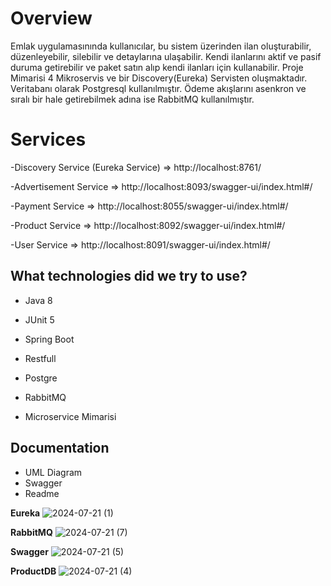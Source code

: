 # Overview

Emlak uygulamasınında kullanıcılar, bu sistem üzerinden ilan oluşturabilir, düzenleyebilir, silebilir ve detaylarına
ulaşabilir. Kendi ilanlarını aktif ve pasif duruma getirebilir ve paket satın alıp kendi ilanları için kullanabilir.
Proje Mimarisi 4 Mikroservis ve bir Discovery(Eureka) Servisten oluşmaktadır. Veritabanı olarak Postgresql
kullanılmıştır. Ödeme akışlarını asenkron ve sıralı bir hale getirebilmek adına ise RabbitMQ kullanılmıştır.

# Services

-Discovery Service (Eureka Service) => http://localhost:8761/

-Advertisement Service => http://localhost:8093/swagger-ui/index.html#/

-Payment Service => http://localhost:8055/swagger-ui/index.html#/

-Product Service => http://localhost:8092/swagger-ui/index.html#/

-User Service => http://localhost:8091/swagger-ui/index.html#/

## What technologies did we try to use?

- Java 8

- JUnit 5

- Spring Boot

- Restfull

- Postgre

- RabbitMQ

- Microservice Mimarisi

## Documentation

- UML Diagram
- Swagger
- Readme

**Eureka**
![2024-07-21 (1)](https://github.com/user-attachments/assets/989ff9e3-927b-42d1-8033-56d12aa68549)

**RabbitMQ**
![2024-07-21 (7)](https://github.com/user-attachments/assets/dc6b8def-0ba4-4dee-84b7-15825d231f73)

**Swagger**
![2024-07-21 (5)](https://github.com/user-attachments/assets/5e2f2bf7-0cd6-494e-8f98-4da73e5b1109)

**ProductDB**
![2024-07-21 (4)](https://github.com/user-attachments/assets/c8f08952-8b93-4514-9e8d-af1651969936)

